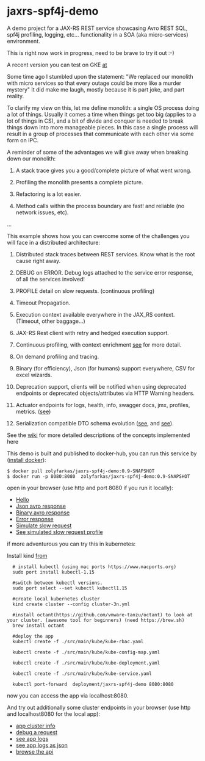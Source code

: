 # jaxrs-spf4j-demo
A demo project for  a JAX-RS REST service showcasing Avro REST SQL, spf4j profiling, logging, etc... functionality in a SOA (aka micro-services) environment.

This is right now work in progress, need to be brave to try it out :-)

A recent version you can test on GKE [at](https://demo.spf4j.org/apiBrowser)

Some time ago I stumbled upon the statement: "We replaced our monolith with micro services so that every outage could be more like a murder mystery"
It did make me laugh, mostly because it is part joke, and part reality.

To clarify my view on this, let me define monolith: a single OS process doing a lot of things.
Usually it comes a time when things get too big (applies to a lot of things in CS), and a bit of  divide and conquer is needed to break things down into more manageable pieces.
In this case a single process will result in a group of processes that communicate with each other via some form on IPC.

A reminder of some of the advantages we will give away when breaking down our monolith:

1) A stack trace gives you a good/complete picture of what went wrong.

2) Profiling the monolith presents a complete picture.

3) Refactoring is a lot easier.

4) Method calls within the process boundary are fast! and reliable (no network issues, etc).

...


This example shows how you can overcome some of the challenges you will face in a distributed architecture:

1) Distributed stack traces between REST services. Know what is the root cause right away.

2) DEBUG on ERROR. Debug logs attached to the  service error response, of all the services involved!

3) PROFILE detail on slow requests. (continuous profiling)

4) Timeout Propagation.

5) Execution context available everywhere in the JAX_RS context. (Timeout, other baggage...)

6) JAX-RS Rest client with retry and hedged execution support.

7) Continuous profiling, with context enrichment [see](https://github.com/zolyfarkas/jaxrs-spf4j-demo/wiki/ContinuousProfiling) for more detail.

8) On demand profiling and tracing.

9) Binary (for efficiency), Json (for humans) support everywhere, CSV for excel wizards.

10) Deprecation support, clients will be notified when using deprecated endpoints or deprecated objects/attributes via HTTP Warning headers.

11) Actuator endpoints  for logs, health, info, swagger docs, jmx, profiles, metrics. ([see](https://github.com/zolyfarkas/jaxrs-spf4j-demo/wiki/JaxRsActuator))

12) Serialization compatible DTO schema evolution ([see](https://github.com/zolyfarkas/jaxrs-spf4j-demo-schema), and [see](https://github.com/zolyfarkas/jaxrs-spf4j-demo/wiki/AvroReferences)).


See the [wiki](https://github.com/zolyfarkas/jaxrs-spf4j-demo/wiki) for more detailed descriptions of the concepts implemented here

This demo is built and published to docker-hub, you can run this service by ([install docker](https://docs.docker.com/install/)):

```
$ docker pull zolyfarkas/jaxrs-spf4j-demo:0.9-SNAPSHOT
$ docker run -p 8080:8080  zolyfarkas/jaxrs-spf4j-demo:0.9-SNAPSHOT
```

open in your browser (use http and port 8080 if you run it locally):

  * [Hello](https://demo.spf4j.org/helloResource/hello)
  * [Json avro response](https://demo.spf4j.org/example/records?_Accept=application/json)
  * [Binary avro response](https://demo.spf4j.org/example/records)
  * [Error response](https://demo.spf4j.org/helloResource/aError)
  * [Simulate slow request](https://demo.spf4j.org/helloResource/slowHello?time=7&_request-id=slowExampleId&_request-timeout=10%20S)
  * [See simulated slow request profile](https://demo.spf4j.org/profiles/cluster/visualize/traces/slowExampleId)

if more adventurous you can try this in kubernetes:

  Install kind [from](https://kind.sigs.k8s.io)


```
  # install kubectl (using mac ports https://www.macports.org)
  sudo port install kubectl-1.15

  #switch between kubectl versions.
  sudo port select --set kubectl kubectl1.15

  #create local kubernetes cluster
  kind create cluster --config cluster-3n.yml

  #install octant(https://github.com/vmware-tanzu/octant) to look at your cluster. (awesome tool for beginners) (need https://brew.sh)
  brew install octant

  #deploy the app
  kubectl create -f ./src/main/kube/kube-rbac.yaml

  kubectl create -f ./src/main/kube/kube-config-map.yaml
  
  kubectl create -f ./src/main/kube/kube-deployment.yaml

  kubectl create -f ./src/main/kube/kube-service.yaml

  kubectl port-forward  deployment/jaxrs-spf4j-demo 8080:8080

```
  now you can access the app via localhost:8080.

  And try out additionally some cluster endpoints in your browser (use http and  localhost8080 for the local app):

  * [app cluster info](https://demo.spf4j.org/info/cluster?_Accept=application/json)
  * [debug a request](https://demo.spf4j.org/info/cluster?_Accept=application/json&_log-level=DEBUG)
  * [see app logs](https://demo.spf4j.org/logs/cluster)
  * [see app logs as json](https://demo.spf4j.org/logs/cluster?_Accept=application/json)
  * [browse the api](https://demo.spf4j.org/apiBrowser)
